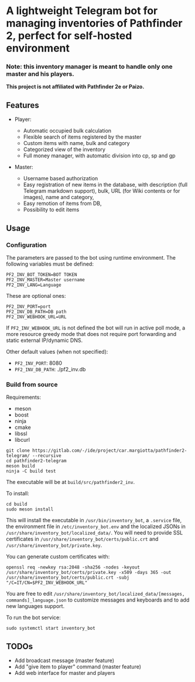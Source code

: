 # A lightweight Telegram bot for managing inventories of Pathfinder 2, perfect for self-hosted environment

### **Note**: this inventory manager is meant to handle only one master and his players.

**This project is not affiliated with Pathfinder 2e or Paizo.**

## Features

- Player:
    - Automatic occupied bulk calculation
    - Flexible search of items registered by the master
    - Custom items with name, bulk and category
    - Categorized view of the inventory
    - Full money manager, with automatic division  into cp, sp and gp 

- Master:
    - Username based authorization
    - Easy registration of new items in the database, with description (full Telegram markdown support), bulk, URL (for Wiki contents or for images), name and category,
    - Easy remotion of items from DB,
    - Possibility to edit items 

## Usage
### Configuration

The parameters are passed to the bot using runtime environment. 
The following variables must be defined:
```
PF2_INV_BOT_TOKEN=BOT TOKEN
PF2_INV_MASTER=Master username
PF2_INV_LANG=Language
```

These are optional ones:
```
PF2_INV_PORT=port
PF2_INV_DB_PATH=DB path
PF2_INV_WEBHOOK_URL=URL
```

If `PF2_INV_WEBHOOK_URL` is not defined the bot will run in active poll mode, a more resource greedy mode that does not require port forwarding and static external IP/dynamic DNS.

Other default values (when not specified):
- `PF2_INV_PORT`: 8080
- `PF2_INV_DB_PATH`: ./pf2_inv.db

### Build from source

Requirements:
- meson
- boost
- ninja
- cmake
- libssl
- libcurl

```
git clone https://gitlab.com/-/ide/project/car.margiotta/pathfinder2-telegram/ --recursive
cd pathfinder2-telegram
meson build
ninja -C build test
```

The executable will be at `build/src/pathfinder2_inv`.

To install: 

```
cd build
sudo meson install
```

This will install the executable in `/usr/bin/inventory_bot`, a `.service` file, the environment file in `/etc/inventory_bot.env` and the localized JSONs in `/usr/share/inventory_bot/localized_data/`. You will need to provide SSL certificates in `/usr/share/inventory_bot/certs/public.crt` and `/usr/share/inventory_bot/private.key`.

You can generate custom certificates with:

```
openssl req -newkey rsa:2048 -sha256 -nodes -keyout /usr/share/inventory_bot/certs/private.key -x509 -days 365 -out /usr/share/inventory_bot/certs/public.crt -subj "/C=IT/CN=$PF2_INV_WEBHOOK_URL"
```

You are free to edit `/usr/share/inventory_bot/localized_data/[messages, commands]_language.json` to customize messages and keyboards and to add new languages support.

To run the bot service: 

```
sudo systemctl start inventory_bot
```

## TODOs

- Add broadcast message (master feature)
- Add "give item to player" command (master feature)
- Add web interface for master and players 
